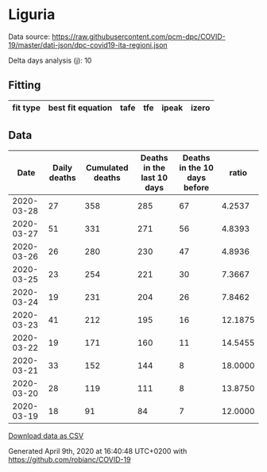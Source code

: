 # Liguria

Data source: https://raw.githubusercontent.com/pcm-dpc/COVID-19/master/dati-json/dpc-covid19-ita-regioni.json

Delta days analysis (j): 10

## Fitting 
|fit type|best fit equation|tafe|tfe|ipeak|izero|
|-------|-----|--------|------|---|---|

## Data
|Date|Daily deaths|Cumulated deaths|Deaths in the last 10 days|Deaths in the 10 days before|ratio|
|----|----------|-----------|-------|--------------------|-----|
|2020-03-28|27|358|285|67|4.2537|
|2020-03-27|51|331|271|56|4.8393|
|2020-03-26|26|280|230|47|4.8936|
|2020-03-25|23|254|221|30|7.3667|
|2020-03-24|19|231|204|26|7.8462|
|2020-03-23|41|212|195|16|12.1875|
|2020-03-22|19|171|160|11|14.5455|
|2020-03-21|33|152|144|8|18.0000|
|2020-03-20|28|119|111|8|13.8750|
|2020-03-19|18|91|84|7|12.0000|

[Download data as CSV](COVID-19_liguria_j10_2020-03-28.csv)

Generated April 9th, 2020 at 16:40:48 UTC+0200 with https://github.com/robianc/COVID-19
